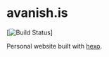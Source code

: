 # avanish.is

[![Build Status](https://travis-ci.org/avanish/avanish.is.svg?branch=master)]

Personal website built with [hexo](https://hexo.io/).